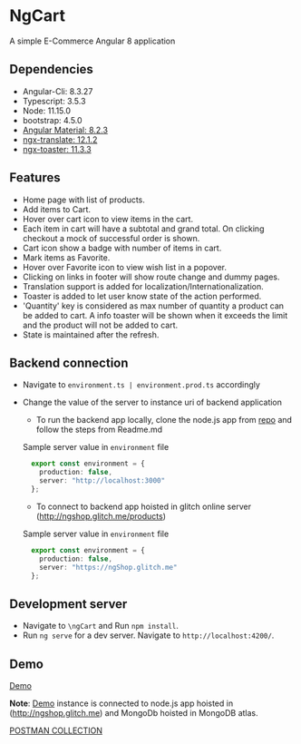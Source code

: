 # NgCart

A simple E-Commerce Angular 8 application 

## Dependencies

 * Angular-Cli: 8.3.27
 * Typescript: 3.5.3
 * Node: 11.15.0
 * bootstrap: 4.5.0
 * [Angular Material: 8.2.3](https://www.npmjs.com/package/@angular/material)
 * [ngx-translate: 12.1.2](https://www.npmjs.com/package/@ngx-translate/core)
 * [ngx-toaster: 11.3.3](https://www.npmjs.com/package/ngx-toastr)
 

## Features
  * Home page with list of products.
  * Add items to Cart.
  * Hover over cart icon to view items in the cart.
  * Each item in cart will have a subtotal and grand total. On clicking checkout a mock of successful order is shown.
  * Cart icon show a badge with number of items in cart.
  * Mark items as Favorite.
  * Hover over Favorite icon to view wish list in a popover.
  * Clicking on links in footer will show route change and dummy pages.
  * Translation support is added for localization/Internationalization.
  * Toaster is added to let user know state of the action performed.
  * 'Quantity' key is considered as max number of quantity a product can be added to cart. A info toaster will be shown when it exceeds the limit and the product will not be added to cart.
  * State is maintained after the refresh.

## Backend connection
  * Navigate to `environment.ts | environment.prod.ts` accordingly
  * Change the value of the server to instance uri of backend application
      * To run the backend app locally, clone the node.js app from [repo](https://github.com/samyajithm/ngShop.git) and follow the steps from Readme.md
      
      Sample server value in `environment` file
      ```typescript
        export const environment = {
          production: false,
          server: "http://localhost:3000"
        };         
      ```  
      * To connect to backend app hoisted in glitch online server (http://ngshop.glitch.me/products)
      
      Sample server value in `environment` file
      ```typescript
        export const environment = {
          production: false,
          server: "https://ngShop.glitch.me"
        };         
      ```  
      
## Development server

* Navigate to `\ngCart` and Run `npm install`.
* Run `ng serve` for a dev server. Navigate to `http://localhost:4200/`.


## Demo 

[Demo](https://samyajithm.github.io/ngCart/shop)

**Note**: [Demo](https://samyajithm.github.io/ngCart/shop) instance is connected to node.js app hoisted in (http://ngshop.glitch.me) and MongoDb hoisted in MongoDB atlas.

[POSTMAN COLLECTION](https://documenter.getpostman.com/view/11998783/T1DiGg6m)
